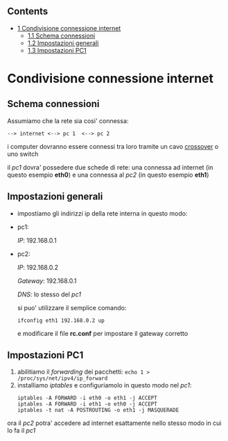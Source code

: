 ## Contents

*   [1 Condivisione connessione internet](#Condivisione_connessione_internet)
    *   [1.1 Schema connessioni](#Schema_connessioni)
    *   [1.2 Impostazioni generali](#Impostazioni_generali)
    *   [1.3 Impostazioni PC1](#Impostazioni_PC1)

# Condivisione connessione internet

## Schema connessioni

Assumiamo che la rete sia cosi' connessa:

```
--> internet <--> pc 1  <--> pc 2

```

i computer dovranno essere connessi tra loro tramite un cavo [crossover](https://it.wikipedia.org/wiki/Cavo_ethernet_incrociato) o uno switch

il *pc1* dovra' possedere due schede di rete: una connessa ad internet (in questo esempio **eth0**) e una connessa al *pc2* (in questo esempio **eth1**)

## Impostazioni generali

*   impostiamo gli indirizzi ip della rete interna in questo modo:

*   pc1:

	*IP*: 192.168.0.1

*   pc2:

	*IP*: 192.168.0.2

	*Gateway*: 192.168.0.1

	*DNS*: lo stesso del *pc1*

	si puo' utilizzare il semplice comando:

	 ` ifconfig eth1 192.168.0.2 up ` 

	e modificare il file **rc.conf** per impostare il gateway corretto

## Impostazioni PC1

1.  abilitiamo il *forwarding* dei pacchetti: `echo 1 > /proc/sys/net/ipv4/ip_forward ` 
2.  installiamo *iptables* e configuriamolo in questo modo nel *pc1*:
    ```
    iptables -A FORWARD -i eth0 -o eth1 -j ACCEPT
    iptables -A FORWARD -i eth1 -o eth0 -j ACCEPT
    iptables -t nat -A POSTROUTING -o eth1 -j MASQUERADE
    ```

ora il *pc2* potra' accedere ad internet esattamente nello stesso modo in cui lo fa il *pc1*
